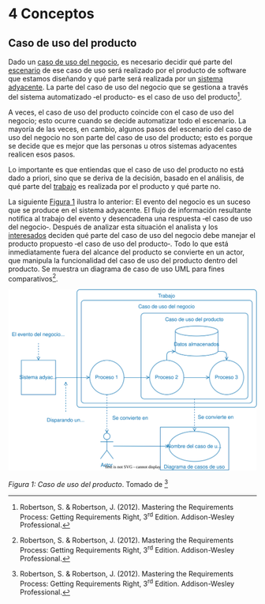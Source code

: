 # 4 Conceptos

## Caso de uso del producto

Dado un [caso de uso del negocio](./4_Caso_de_uso_del_negocio.md), es necesario
decidir qué parte del [escenario](./4_Escenario.md) de ese caso de uso
será realizado por el producto de software que estamos diseñando y qué parte
será realizada por un [sistema adyacente](./4_Sistema_adyacente.md). La parte
del caso de uso del negocio que se gestiona a través del sistema automatizado
‑el producto‑ es el caso de uso del producto[^1].

[^1]: Robertson, S. & Robertson, J. (2012). Mastering the Requirements Process:
    Getting Requirements Right, 3<sup>rd</sup> Edition. Addison-Wesley
    Professional.

A veces, el caso de uso del producto coincide con el caso de uso del negocio;
esto ocurre cuando se decide automatizar todo el escenario. La mayoría de las
veces, en cambio, algunos pasos del escenario del caso de uso del negocio no son
parte del caso de uso del producto; esto es porque se decide que es mejor que
las personas u otros sistemas adyacentes realicen esos pasos.

Lo importante es que entiendas que el caso de uso del producto no está dado a
priori, sino que se deriva de la decisión, basado en el análisis, de qué parte
del [trabajo](./4_Trabajo_y_area_de_trabajo.md) es realizada por el producto y
qué parte no.

La siguiente [Figura 1](#figura-1) ilustra lo anterior: El evento del negocio es
un suceso que se produce en el sistema adyacente. El flujo de información
resultante notifica al trabajo del evento y desencadena una respuesta ‑el caso
de uso del negocio‑. Después de analizar esta situación el analista y los
[interesados](/4_Conceptos/4_Interesado.md) deciden qué parte del caso de uso
del negocio debe manejar el producto propuesto ‑el caso de uso del producto‑.
Todo lo que está inmediatamente fuera del alcance del producto se convierte en
un actor, que manipula la funcionalidad del caso de uso del producto dentro del
producto. Se muestra un diagrama de caso de uso UML para fines comparativos[^1].

<a id="figura-1"/>

![Caso de uso del producto](/diagrams/Product_Use_Case.svg)

*Figura 1: Caso de uso del producto*. Tomado de [^1]
